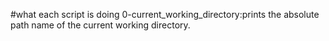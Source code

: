 #what each script is doing
0-current_working_directory:prints the absolute path name of the current working directory.

